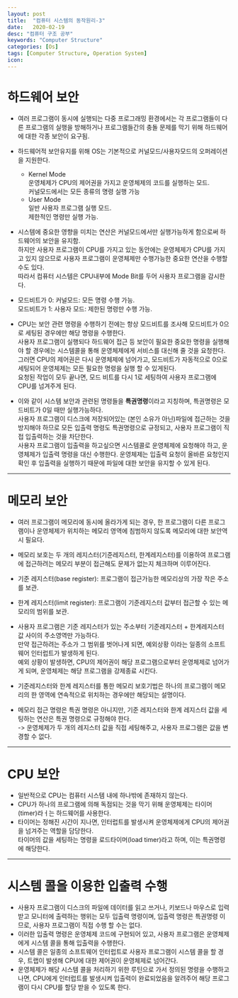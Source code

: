 ```yaml
---
layout: post
title:  "컴퓨터 시스템의 동작원리-3"
date:   2020-02-19
desc: "컴퓨터 구조 공부"
keywords: "Computer Structure"
categories: [Os]
tags: [Computer Structure, Operation System]
icon: 
---
```


# 하드웨어 보안   
* 여러 프로그램이 동시에 실행되는 다중 프로그래밍 환경에서는 각 프로그램들이 다른 프로그램의 실행을 방해하거나 프로그램들간의 충돌 문제를 막기 위해 하드웨어에 대한 각종 보안이 요구됨.
* 하드웨어적 보안유지를 위해 OS는 기본적으로 커널모드/사용자모드의 오퍼레이션을 지원한다.
  * Kernel Mode   
    운영체제가 CPU의 제어권을 가지고 운영체제의 코드를 실행하는 모드.   
    커널모드에서는 모든 종류의 명령 실행 가능   
  * User Mode   
    일반 사용자 프로그램 실행 모드.    
    제한적인 명령만 실행 가능.
    
* 시스템에 중요한 영향을 미치는 연산은 커널모드에서만 실행가능하게 함으로써 하드웨어의 보안을 유지함.   
  하지만 사용자 프로그램이 CPU를 가지고 있는 동안에는 운영체제가 CPU를 가지고 있지 않으므로 사용자 프로그램이 운영체제만 수행가능한 중요한 연산을 수행할 수도 있다.   
  따라서 컴퓨터 시스템은 CPU내부에 Mode Bit를 두어 사용자 프로그램을 감시한다.   
  
* 모드비트가 0: 커널모드: 모든 명령 수행 가능.   
  모드비트가 1: 사용자 모드: 제한된 명령만 수행 가능.
  
* CPU는 보안 관련 명령을 수행하기 전에는 항상 모드비트를 조사해 모드비트가 0으로 세팅된 경우에만 해당 명령을 수행한다.   
  사용자 프로그램이 실행되다 하드웨어 접근 등 보안이 필요한 중요한 명령을 실행해야 할 경우에는 시스템콜을 통해 운영체제에게 서비스를 대신해 줄 것을 요청한다.   
  그러면 CPU의 제어권은 다시 운영체제에 넘어가고, 모드비트가 자동적으로 0으로 세팅되어 운영체제는 모든 필요한 명령을 실행 할 수 있게된다.   
  요청된 작업이 모두 끝나면, 모드 비트를 다시 1로 세팅하여 사용자 프로그램에 CPU를 넘겨주게 된다.   
  
* 이와 같이 시스템 보안과 관련된 명령들을 **특권명령**이라고 지칭하며, 특권명령은 모드비트가 0일 때만 실행가능하다.   
  사용자 프로그램이 디스크에 저장되어있는 (본인 소유가 아닌)파일에 접근하는 것을 방지해야 하므로 모든 입출력 명령도 특권명령으로 규정되고, 사용자 프로그램이 직접 입출력하는 것을 차단한다.   
  사용자 프로그램이 입출력을 하고싶으면 시스템콜로 운영체제에 요청해야 하고, 운영체제가 입출력 명령을 대신 수행한다. 운영체제는 입출력 요청이 올바른 요청인지 확인 후 입출력을 실행하기 때문에 파일에 대한 보안을 유지할 수 있게 된다.   
     
---   
   
# 메모리 보안   
* 여러 프로그램이 메모리에 동시에 올라가게 되는 경우, 한 프로그램이 다른 프로그램이나 운영체제가 위치하는 메모리 영역에 침범하지 않도록 메모리에 대한 보안역시 필요다.   
* 메모리 보호는 두 개의 레지스터(기준레지스터, 한계레지스터)를 이용하여 프로그램에 접근하려는 메모리 부분이 접근해도 문제가 없는지 체크하며 이루어진다.   
 * 기준 레지스터(base register): 프로그램이 접근가능한 메모리상의 가장 작은 주소를 보관.
 * 한계 레지스터(limit register): 프로그램이 기준레지스터 값부터 접근할 수 있는 메모리의 범위를 보관.
   
* 사용자 프로그램은 기준 레지스터가 있는 주소부터 기준레지스터 + 한계레지스터 값 사이의 주소영역만 가능하다.   
  만약 접근하려는 주소가 그 범위를 벗어나게 되면, 예외상황 이라는 일종의 소프트웨어 인터럽트가 발생하게 된다.   
  예외 상황이 발생하면, CPU의 제어권이 해당 프로그램으로부터 운영체제로 넘어가게 되며, 운영체제는 해당 프로그램을 강제종료 시킨다.   
* 기준레지스터와 한계 레지스터를 통한 메모리 보호기법은 하나의 프로그램이 메모리의 한 영역에 연속적으로 위치하는 경우에만 해당되는 설명이다.
* 메모리 접근 명령은 특권 명령은 아니지만, 기준 레지스터와 한계 레지스터 값을 세팅하는 연산은 특권 명령으로 규정해야 한다.   
 -> 운영체제가 두 개의 레지스터 값을 직접 세팅해주고, 사용자 프로그램은 값을 변경할 수 없다.   
   
---   
   
# CPU 보안
* 일반적으로 CPU는 컴퓨터 시스템 내에 하나밖에 존재하지 않는다.
* CPU가 하나의 프로그램에 의해 독점되는 것을 막기 위해 운영체제는 타이머(timer)라ㅓ는 하드웨어를 사용한다.
* 타이머는 정해진 시간이 지나면, 인터럽트를 발생시켜 운영체제에게 CPU의 제어권을 넘겨주는 역할을 담당한다.   
  타이머의 값을 세팅하는 명령을 로드타이머(load timer)라고 하며, 이는 특권명령에 해당한다.   
   
---   
   
# 시스템 콜을 이용한 입출력 수행
* 사용자 프로그램이 디스크의 파일에 데이터를 읽고 쓰거나, 키보드나 마우스로 입력받고 모니터에 출력하는 행위는 모두 입출력 명령이며, 입출력 명령은 특권명령 이므로, 사용자 프로그램이 직접 수행 할 수는 없다.
* 이러한 입출력 명령은 운영체제 코드에 구현되어 있고, 사용자 프로그램은 운영체제에게 시스템 콜을 통해 입출력을 수행한다.
* 시스템 콜은 일종의 소프트웨어 인터럽트로 사용자 프로그램이 시스템 콜을 할 경우, 트랩이 발생해 CPU에 대한 제어권이 운영체제로 넘어간다.   
* 운영체제가 해당 시스템 콜을 처리하기 위한 루틴으로 가서 정의된 명령을 수행하고 나면, CPU에게 인터럽트를 발생시켜 입출력이 완료되었음을 알려주어 해당 프로그램이 다시 CPU를 할당 받을 수 있도록 한다.







